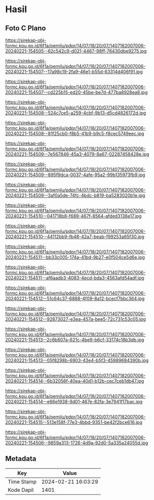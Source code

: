 # Hasil

## Foto C Plano

https://sirekap-obj-formc.kpu.go.id/6f1a/pemilu/pdpr/14/07/18/20/07/1407182007006-20240221-154505--62c542c9-d021-4467-98ff-76430dbe9275.jpg

https://sirekap-obj-formc.kpu.go.id/6f1a/pemilu/pdpr/14/07/18/20/07/1407182007006-20240221-154507--17a98c19-2fa9-46e1-b55d-63314d406f91.jpg

https://sirekap-obj-formc.kpu.go.id/6f1a/pemilu/pdpr/14/07/18/20/07/1407182007006-20240221-154507--cd225b15-ed20-45be-be7d-477ba8928ea6.jpg

https://sirekap-obj-formc.kpu.go.id/6f1a/pemilu/pdpr/14/07/18/20/07/1407182007006-20240221-154508--524c7ce5-a259-4cbf-9b13-d5cd4826172d.jpg

https://sirekap-obj-formc.kpu.go.id/6f1a/pemilu/pdpr/14/07/18/20/07/1407182007006-20240221-154508--81f25cb0-f8b5-41b9-b9c5-f8cec5749eec.jpg

https://sirekap-obj-formc.kpu.go.id/6f1a/pemilu/pdpr/14/07/18/20/07/1407182007006-20240221-154509--7e567846-45a3-4079-8a67-02287458428e.jpg

https://sirekap-obj-formc.kpu.go.id/6f1a/pemilu/pdpr/14/07/18/20/07/1407182007006-20240221-154509--895f9dca-0037-4afe-95a2-99b135973fb9.jpg

https://sirekap-obj-formc.kpu.go.id/6f1a/pemilu/pdpr/14/07/18/20/07/1407182007006-20240221-154509--3af0a5de-74fc-4bdc-b819-ba5283020b1e.jpg

https://sirekap-obj-formc.kpu.go.id/6f1a/pemilu/pdpr/14/07/18/20/07/1407182007006-20240221-154510--041718b8-f689-467f-8564-afded3138e17.jpg

https://sirekap-obj-formc.kpu.go.id/6f1a/pemilu/pdpr/14/07/18/20/07/1407182007006-20240221-154510--44112bb9-fb48-42a7-beab-f99253a65f30.jpg

https://sirekap-obj-formc.kpu.go.id/6f1a/pemilu/pdpr/14/07/18/20/07/1407182007006-20240221-154511--bb33c005-174a-41bd-9b27-e0f504ce5d6e.jpg

https://sirekap-obj-formc.kpu.go.id/6f1a/pemilu/pdpr/14/07/18/20/07/1407182007006-20240221-154511--af6aadb3-4083-4ecd-bda3-4563afd54adf.jpg

https://sirekap-obj-formc.kpu.go.id/6f1a/pemilu/pdpr/14/07/18/20/07/1407182007006-20240221-154512--51c64c37-6888-4f09-8a12-bcecf7bbc364.jpg

https://sirekap-obj-formc.kpu.go.id/6f1a/pemilu/pdpr/14/07/18/20/07/1407182007006-20240221-154512--92873027-e3ea-457a-bee5-72c731c53c05.jpg

https://sirekap-obj-formc.kpu.go.id/6f1a/pemilu/pdpr/14/07/18/20/07/1407182007006-20240221-154513--2c6b607a-621c-4be9-b6cf-33174c18b3db.jpg

https://sirekap-obj-formc.kpu.go.id/6f1a/pemilu/pdpr/14/07/18/20/07/1407182007006-20240221-154513--05f8298b-6903-43e4-b5f3-45989684390b.jpg

https://sirekap-obj-formc.kpu.go.id/6f1a/pemilu/pdpr/14/07/18/20/07/1407182007006-20240221-154514--6b32056f-40ea-40d1-b12b-cec7ceb1db47.jpg

https://sirekap-obj-formc.kpu.go.id/6f1a/pemilu/pdpr/14/07/18/20/07/1407182007006-20240221-154514--e66e1938-9d01-467e-82fa-3e7941f17bac.jpg

https://sirekap-obj-formc.kpu.go.id/6f1a/pemilu/pdpr/14/07/18/20/07/1407182007006-20240221-154515--513e158f-77e3-4bbd-9351-be42f2bce616.jpg

https://sirekap-obj-formc.kpu.go.id/6f1a/pemilu/pdpr/14/07/18/20/07/1407182007006-20240221-154506--9859a313-1726-4d9a-92d0-5a335a24055d.jpg


## Metadata

| Key        | Value               |
| ---------- | ------------------- |
| Time Stamp | 2024-02-21 16:03:29 |
| Kode Dapil | 1401                |



